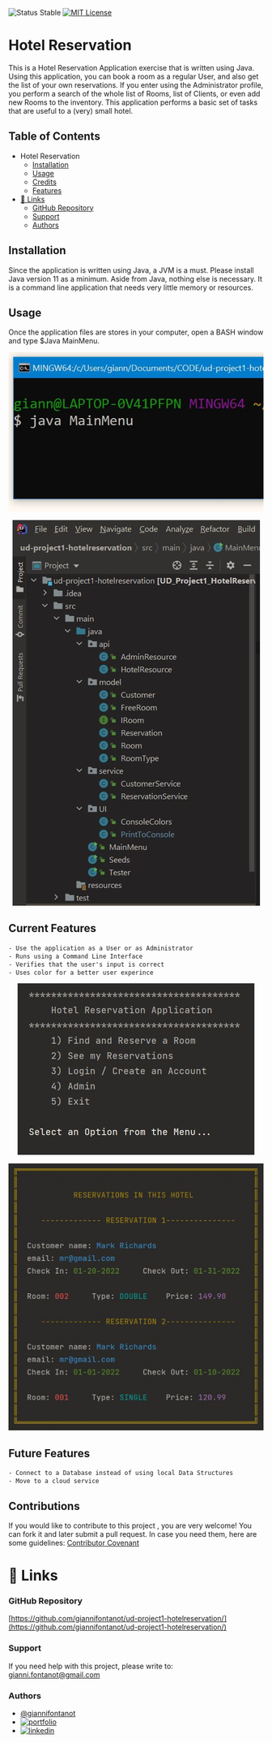 
![Status Stable](https://img.shields.io/badge/Status-Stable-blue)
[![MIT License](https://img.shields.io/badge/License-MIT%20License-brightgreen)](https://github.com/tterb/atomic-design-ui/blob/master/LICENSEs)
# Hotel Reservation
This is a Hotel Reservation Application exercise that is written using Java. Using this application, you can book a room as a regular User, and also get the list of your own reservations. If you enter using the Administrator profile, you perform a search of the whole list of Rooms, list of Clients, or even add new Rooms to the inventory. This application performs a basic set of tasks that are useful to a (very) small hotel.
## Table of Contents
- Hotel Reservation
	* [Installation](#installation)
	* [Usage](#usage)
	* [Credits](#credits)
	* [Features](#features)
- [🔗 Links](#---links)
	+ [GitHub Repository](#github-repository)
	+ [Support](#support)
	+ [Authors](#authors)
## Installation
Since the application is written using Java, a JVM is a must. Please install Java version 11 as a minimum. Aside from Java, nothing else is necessary. It is a command line application that needs very little memory or resources.
## Usage
Once the application files are stores in your computer, open a BASH window and type $Java MainMenu.
<p align="center"><img src="runApp.JPG" /></p>
<p align="center"><img src="ProjectStructure.JPG" /></p>

## Current Features
````````````````````````
- Use the application as a User or as Administrator
- Runs using a Command Line Interface
- Verifies that the user's input is correct
- Uses color for a better user experince
````````````````````````
<p align="center"><img src="screen1.JPG" /></p>
<p align="center"><img src="screen2.JPG" /></p>

## Future Features
````````````````````````
- Connect to a Database instead of using local Data Structures
- Move to a cloud service
````````````````````````
## Contributions
If you would like to contribute to this project , you are very welcome! You can fork it and later submit a pull request. 
In case you need them, here are some guidelines: [Contributor Covenant](https://www.contributor-covenant.org/)
# 🔗 Links
### GitHub Repository
[https://github.com/giannifontanot/ud-project1-hotelreservation/](https://github.com/giannifontanot/ud-project1-hotelreservation/)
### Support
If you need help with this project, please write to: [gianni.fontanot@gmail.com](https://mailto:gianni.fontanot@gmail.com)
### Authors
 - [@giannifontanot](https://www.github.com/giannifontanot)
 - [![portfolio](https://img.shields.io/badge/my_portfolio-000?style=for-the-badge&logo=ko-fi&logoColor=white)](https://giannifontanot.github.io/portfolio/)
 - [![linkedin](https://img.shields.io/badge/linkedin-0A66C2?style=for-the-badge&logo=linkedin&logoColor=white)](https://www.linkedin.com/in/gianni-fontanot/)
